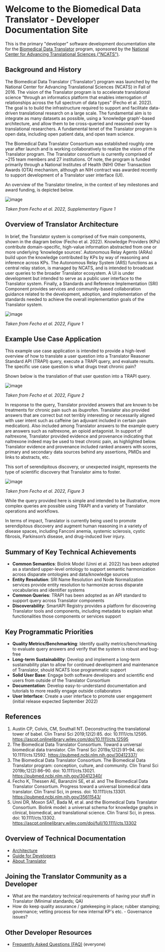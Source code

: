 # Welcome to the Biomedical Data Translator - Developer Documentation Site

This is the primary "developer" software development documentation site for the [Biomedical Data Translator](https://ncats.nih.gov/translator) program, sponsored by the [National Center for Advancing Translational Sciences ("NCATS")](https://ncats.nih.gov).

## Background and History

The Biomedical Data Translator (‘Translator’) program was launched by the National Center for Advancing Translational Sciences (NCATS) in Fall of 2016. The vision of the Translator program is to accelerate translational science “through an informatics platform that enables interrogation of relationships across the full spectrum of data types” (Fecho et al. 2022). The goal is to build the infrastructure required to support and facilitate data-driven translational research on a large scale. The fundamental aim is to integrate as many datasets as possible, using a ‘knowledge graph’–based architecture, and allow them to be cross-queried and reasoned over by translational researchers. A fundamental tenet of the Translator program is open data, including open patient data, and open team science.

The Biomedical Data Translator Consortium was established roughly one year after launch and is working collaboratively to realize the vision of the Translator program. The Translator consortium is currently comprised of ~215 team members and 27 institutions. Of note, the program is funded primarily through a National Institutes of Health (NIH) Other Transaction Awards (OTA) mechanism, although an NIH contract was awarded recently to support development of a Translator user interface (UI).

An overview of the Translator timeline, in the context of key milestones and award funding, is depicted below.

![image](https://user-images.githubusercontent.com/26254388/174347625-c20cc7b1-134b-4a19-ab21-72c4ad4d2f89.png)

*Taken from Fecho et al. 2022, Supplementary Figure 1*

## Overview of Translator Architecture

In brief, the Translator system is comprised of five main components, shown in the diagram below (Fecho et al. 2022). Knowledge Providers (KPs) contribute domain-specific, high-value information abstracted from one or more underlying ‘knowledge sources’. Autonomous Relay Agents (ARAs) build upon the knowledge contributed by KPs by way of reasoning and inference across KPs. The Autonomous Relay System (ARS) functions as a central relay station, is managed by NCATS, and is intended to broadcast user queries to the broader Translator ecosystem. A UI is under development but intended to serve as a public user interface to the Translator system. Finally, a Standards and Reference Implementation (SRI) Component provides services and community-based collaboration guidance related to the development, adoption, and implementation of the standards needed to achieve the overall implementation goals of the Translator system.

![image](https://user-images.githubusercontent.com/26254388/174347804-0412fbd2-f61f-4573-8073-2408c3c41e15.png)

*Taken from Fecho et al. 2022, Figure 1*

## Example Use Case Application

This example use case application is intended to provide a high-level overview of how to translate a user question into a Translator Reasoner Standard API (TRAPI) query, execute a TRAPI query, and evaluate results. The specific use case question is what drugs treat chronic pain?

Shown below is the translation of that user question into a TRAPI query.

![image](https://user-images.githubusercontent.com/26254388/174348079-4bf2ff96-db8e-432e-ba5d-7c82475ec821.png)

*Taken from Fecho et al. 2022, Figure 2*

In response to the query, Translator provided answers that are known to be treatments for chronic pain such as ibuprofen. Translator also provided answers that are correct but not terribly interesting or necessarily aligned with user intent such as caffeine (an adjuvant included in certain pain medication). Also included among Translator answers to the example query are answers such as naltrexone, an opioid antagonist. In support of naltrexone, Translator provided evidence and provenance indicating that naltrexone indeed may be used to treat chronic pain, as highlighted below. Translator evidence and provenance included ranked answers with scores, primary and secondary data sources behind any assertions, PMIDs and links to abstracts, etc. 

This sort of serendipitous discovery, or unexpected insight, represents the type of scientific discovery that Translator aims to foster.

![image](https://user-images.githubusercontent.com/26254388/174348255-2ba2d8d3-8f0e-4678-a4d1-997e299b4a1b.png)

*Taken from Fecho et al. 2022, Figure 3*

While the query provided here is simple and intended to be illustrative, more complex queries are possible using TRAPI and a variety of Translator operations and workflows. 

In terms of impact, Translator is currently being used to promote serendipitous discovery and augment human reasoning in a variety of disease spaces, including Fanconi anemia, systemic sclerosis, cystic fibrosis, Parkinson’s disease, and drug-induced liver injury.

## Summary of Key Technical Achievements

- **Common Semantics**: Biolink Model (Unni et al. 2022) has been adopted as a standard upper-level ontology to support semantic harmonization across disparate ontologies and data/knowledge sources
- **Entity Resolution**: SRI Name Resolution and Node Normalization services provide entity resolution to harmonize across disparate vocabularies and identifier systems
- **Common Queries**: TRAPI has been adopted as an API standard to support query across Translator components
- **Discoverability**: SmartAPI Registry provides a platform for discovering Translator tools and components, including metadata to explain what functionalities those components or services support

## Key Programmatic Priorities

- **Quality Metrics/Benchmarking**: Identify quality metrics/benchmarking to evaluate query answers and verify that the system is robust and bug-free
- **Long-term Sustainability**: Develop and implement a long-term sustainability plan to allow for continued development and maintenance of Translator, should NCATS lose programmatic support
- **Solid User Base**: Engage both software developers and scientific end users from outside of the Translator Consortium
- **Documentation**: Develop easy-to-understand documentation and tutorials to more readily engage outside collaborators
- **User Interface**: Create a user interface to promote user engagement (initial release expected September 2022)

## References

1.	Austin CP, Colvis, CM, Southall NT. Deconstructing the translational tower of babel. Clin Transl Sci 2019;12(2):85. doi: 10.1111/cts.12595. https://ascpt.onlinelibrary.wiley.com/doi/10.1111/cts.12595 
2.	The Biomedical Data Translator Consortium. Toward a universal biomedical data translator. Clin Transl Sci 2019a;12(2):91–94. doi: 10.1111/cts.12592. https://pubmed.ncbi.nlm.nih.gov/30412337/ 
3.	The Biomedical Data Translator Consortium. The Biomedical Data Translator program: conception, culture, and community. Clin Transl Sci 2019b;12(2):86–90. doi: 10.1111/cts.13021. https://pubmed.ncbi.nlm.nih.gov/30412340/ 
4.	Fecho K, Thessen AE, Baranzini SE, et al. and The Biomedical Data Translator Consortium. Progress toward a universal biomedical data translator. Clin Transl Sci, in press. doi: 10.1111/cts.13301. https://pubmed.ncbi.nlm.nih.gov/35611543/ 
5.	Unni DR, Moxon SAT, Bada M, et al. and the Biomedical Data Translator Consortium. Biolink model: a universal schema for knowledge graphs in clinical, biomedical, and translational science. Clin Transl Sci, in press. doi: 10.1111/cts.13302. https://ascpt.onlinelibrary.wiley.com/doi/full/10.1111/cts.13302 

## Overview of Technical Documentation

* [Architecture](architecture/index.md)
* [Guide for Developers](guide-for-developers)
* [About Translator](about/index.md)


## Joining the Translator Community as a Developer

* What are the mandatory technical requirements of having your stuff in Translator (Minimal standards; QA)
* How do keep quality assurance / gatekeeping in place; rubber stamping; governance; vetting process for new internal KP's etc.  - Governance issues?


## Other Developer Resources

* [Frequently Asked Questions (FAQ)](faq.md) (everyone)
